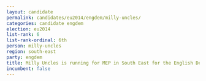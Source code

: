 ```yaml
---
layout: candidate
permalink: candidates/eu2014/engdem/milly-uncles/
categories: candidate engdem
election: eu2014
list-rank: 6
list-rank-ordinal: 6th
person: milly-uncles
region: south-east
party: engdem
title: Milly Uncles is running for MEP in South East for the English Democrats
incumbent: false
---
```

